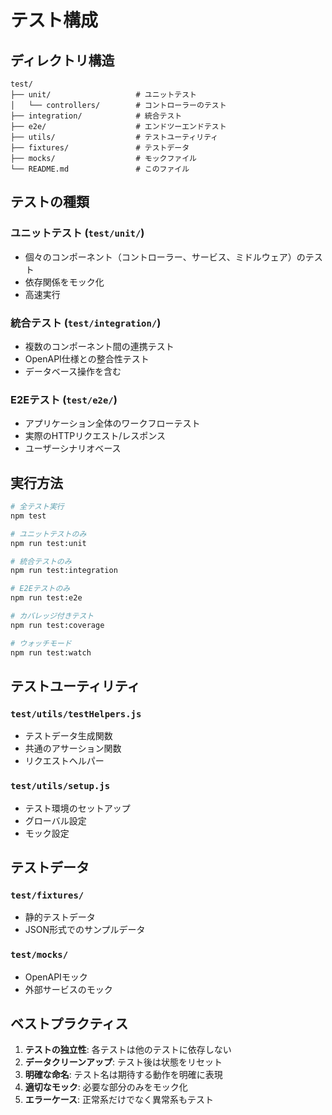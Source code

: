 # テスト構成

## ディレクトリ構造

```
test/
├── unit/                   # ユニットテスト
│   └── controllers/        # コントローラーのテスト
├── integration/            # 統合テスト
├── e2e/                    # エンドツーエンドテスト
├── utils/                  # テストユーティリティ
├── fixtures/               # テストデータ
├── mocks/                  # モックファイル
└── README.md               # このファイル
```

## テストの種類

### ユニットテスト (`test/unit/`)
- 個々のコンポーネント（コントローラー、サービス、ミドルウェア）のテスト
- 依存関係をモック化
- 高速実行

### 統合テスト (`test/integration/`)
- 複数のコンポーネント間の連携テスト
- OpenAPI仕様との整合性テスト
- データベース操作を含む

### E2Eテスト (`test/e2e/`)
- アプリケーション全体のワークフローテスト
- 実際のHTTPリクエスト/レスポンス
- ユーザーシナリオベース

## 実行方法

```bash
# 全テスト実行
npm test

# ユニットテストのみ
npm run test:unit

# 統合テストのみ
npm run test:integration

# E2Eテストのみ
npm run test:e2e

# カバレッジ付きテスト
npm run test:coverage

# ウォッチモード
npm run test:watch
```

## テストユーティリティ

### `test/utils/testHelpers.js`
- テストデータ生成関数
- 共通のアサーション関数
- リクエストヘルパー

### `test/utils/setup.js`
- テスト環境のセットアップ
- グローバル設定
- モック設定

## テストデータ

### `test/fixtures/`
- 静的テストデータ
- JSON形式でのサンプルデータ

### `test/mocks/`
- OpenAPIモック
- 外部サービスのモック

## ベストプラクティス

1. **テストの独立性**: 各テストは他のテストに依存しない
2. **データクリーンアップ**: テスト後は状態をリセット
3. **明確な命名**: テスト名は期待する動作を明確に表現
4. **適切なモック**: 必要な部分のみをモック化
5. **エラーケース**: 正常系だけでなく異常系もテスト